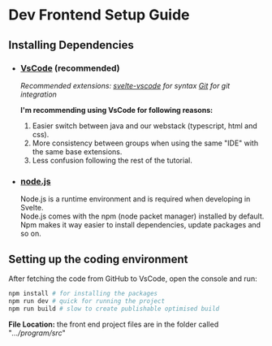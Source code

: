 # Dev Frontend Setup Guide
## Installing Dependencies 

* ### [VsCode](https://code.visualstudio.com/)  (recommended)

  _Recommended extensions:_
  _[svelte-vscode](https://marketplace.visualstudio.com/items?itemName=svelte.svelte-vscode) for syntax_ 
  _[Git](https://git-scm.com/book/en/v2/Getting-Started-Installing-Git) for git integration_

  **I'm recommending using VsCode for following reasons:**  
  1. Easier switch between java and our webstack (typescript, html and css).  
  2. More consistency between groups when using the same "IDE" with the same base extensions.  
  3. Less confusion following the rest of the tutorial.  
  

* ### [node.js](https://nodejs.org/en/download)
  Node.js is a runtime environment and is required when developing in Svelte.  
  Node.js comes with the npm (node packet manager) installed by default.
  Npm makes it way easier to install dependencies, update packages and so on.

## Setting up the coding environment
After fetching the code from GitHub to VsCode, open the console and run:
```sh
npm install # for installing the packages
npm run dev # quick for running the project
npm run build # slow to create publishable optimised build
```
**File Location:** the front end project files are in the folder called "_.../program/src_"
